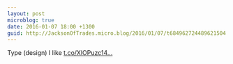 ```yaml
---
layout: post
microblog: true
date: 2016-01-07 18:00 +1300
guid: http://JacksonOfTrades.micro.blog/2016/01/07/t684962724489621504.html
---
```

Type (design) I like [t.co/XlOPuzc14...](https://t.co/XlOPuzc140)
